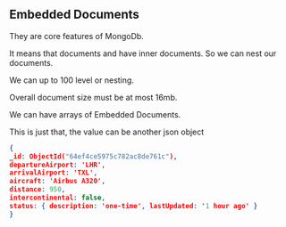 ﻿## Embedded Documents

They are core features of MongoDb.

It means that documents and have inner documents. So we can nest our documents.

We can up to 100 level or nesting.

Overall document size must be at most 16mb.

We can have arrays of Embedded Documents.

This is just that, the value can be another json object
```json
{
_id: ObjectId("64ef4ce5975c782ac8de761c"),
departureAirport: 'LHR',
arrivalAirport: 'TXL',
aircraft: 'Airbus A320',
distance: 950,
intercontinental: false,
status: { description: 'one-time', lastUpdated: '1 hour ago' }
}
```